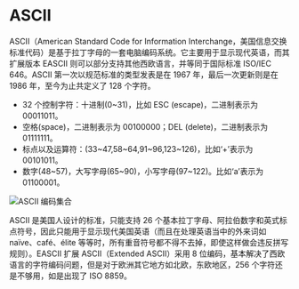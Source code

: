 # ASCII

ASCII（American Standard Code for Information Interchange，美国信息交换标准代码）是基于拉丁字母的一套电脑编码系统。它主要用于显示现代英语，而其扩展版本 EASCII 则可以部分支持其他西欧语言，并等同于国际标准 ISO/IEC 646。ASCII 第一次以规范标准的类型发表是在 1967 年，最后一次更新则是在 1986 年，至今为止共定义了 128 个字符。

- 32 个控制字符：十进制(0~31)，比如 ESC (escape)，二进制表示为 00011011。
- 空格(space)，二进制表示为 00100000；DEL (delete)，二进制表示为 01111111。
- 标点以及运算符：(33~47,58~64,91~96,123~126)，比如‘+’表示为 00101011。
- 数字(48~57)，大写字母(65~90)，小写字母(97~122)。比如‘a’表示为 01100001。

![ASCII 编码集合](https://assets.ng-tech.icu/item/20230418222417.png)

ASCII 是美国人设计的标准，只能支持 26 个基本拉丁字母、阿拉伯数字和英式标点符号，因此只能用于显示现代美国英语（而且在处理英语当中的外来词如 naïve、café、élite 等等时，所有重音符号都不得不去掉，即使这样做会违反拼写规则）。EASCII 扩展 ASCII（Extended ASCII）采用 8 位编码，基本解决了西欧语言的字符编码问题，但是对于欧洲其它地方如北欧，东欧地区，256 个字符还是不够用，如是出现了 ISO 8859。
